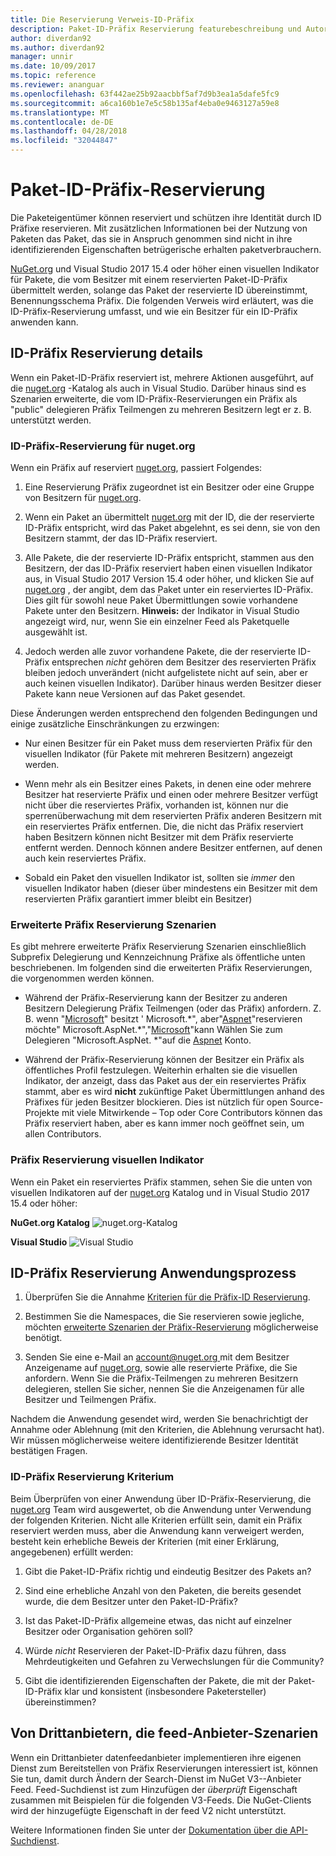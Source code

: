 ```yaml
---
title: Die Reservierung Verweis-ID-Präfix
description: Paket-ID-Präfix Reservierung featurebeschreibung und Autor-Handbuch.
author: diverdan92
ms.author: diverdan92
manager: unnir
ms.date: 10/09/2017
ms.topic: reference
ms.reviewer: ananguar
ms.openlocfilehash: 63f442ae25b92aacbbf5af7d9b3ea1a5dafe5fc9
ms.sourcegitcommit: a6ca160b1e7e5c58b135af4eba0e9463127a59e8
ms.translationtype: MT
ms.contentlocale: de-DE
ms.lasthandoff: 04/28/2018
ms.locfileid: "32044847"
---
```

# <a name="package-id-prefix-reservation"></a>Paket-ID-Präfix-Reservierung

Die Paketeigentümer können reserviert und schützen ihre Identität durch ID Präfixe reservieren. Mit zusätzlichen Informationen bei der Nutzung von Paketen das Paket, das sie in Anspruch genommen sind nicht in ihre identifizierenden Eigenschaften betrügerische erhalten paketverbrauchern. 

[NuGet.org](https://www.nuget.org/) und Visual Studio 2017 15.4 oder höher einen visuellen Indikator für Pakete, die vom Besitzer mit einem reservierten Paket-ID-Präfix übermittelt werden, solange das Paket der reservierte ID übereinstimmt, Benennungsschema Präfix. Die folgenden Verweis wird erläutert, was die ID-Präfix-Reservierung umfasst, und wie ein Besitzer für ein ID-Präfix anwenden kann.

## <a name="id-prefix-reservation-details"></a>ID-Präfix Reservierung details

Wenn ein Paket-ID-Präfix reserviert ist, mehrere Aktionen ausgeführt, auf die [nuget.org](https://www.nuget.org/) -Katalog als auch in Visual Studio. Darüber hinaus sind es Szenarien erweiterte, die vom ID-Präfix-Reservierungen ein Präfix als "public" delegieren Präfix Teilmengen zu mehreren Besitzern legt er z. B. unterstützt werden.

### <a name="id-prefix-reservation-on-nugetorg"></a>ID-Präfix-Reservierung für nuget.org

Wenn ein Präfix auf reserviert [nuget.org](https://www.nuget.org/), passiert Folgendes:

1. Eine Reservierung Präfix zugeordnet ist ein Besitzer oder eine Gruppe von Besitzern für [nuget.org](https://www.nuget.org/).

1. Wenn ein Paket an übermittelt [nuget.org](https://www.nuget.org/) mit der ID, die der reservierte ID-Präfix entspricht, wird das Paket abgelehnt, es sei denn, sie von den Besitzern stammt, der das ID-Präfix reserviert.

1. Alle Pakete, die der reservierte ID-Präfix entspricht, stammen aus den Besitzern, der das ID-Präfix reserviert haben einen visuellen Indikator aus, in Visual Studio 2017 Version 15.4 oder höher, und klicken Sie auf [nuget.org](https://www.nuget.org/) , der angibt, dem das Paket unter ein reserviertes ID-Präfix. Dies gilt für sowohl neue Paket Übermittlungen sowie vorhandene Pakete unter den Besitzern. **Hinweis:** der Indikator in Visual Studio angezeigt wird, nur, wenn Sie ein einzelner Feed als Paketquelle ausgewählt ist.

1. Jedoch werden alle zuvor vorhandene Pakete, die der reservierte ID-Präfix entsprechen *nicht* gehören dem Besitzer des reservierten Präfix bleiben jedoch unverändert (nicht aufgelistete nicht auf sein, aber er auch keinen visuellen Indikator). Darüber hinaus werden Besitzer dieser Pakete kann neue Versionen auf das Paket gesendet.

Diese Änderungen werden entsprechend den folgenden Bedingungen und einige zusätzliche Einschränkungen zu erzwingen:

- Nur einen Besitzer für ein Paket muss dem reservierten Präfix für den visuellen Indikator (für Pakete mit mehreren Besitzern) angezeigt werden.

- Wenn mehr als ein Besitzer eines Pakets, in denen eine oder mehrere Besitzer hat reservierte Präfix und einen oder mehrere Besitzer verfügt nicht über die reserviertes Präfix, vorhanden ist, können nur die sperrenüberwachung mit dem reservierten Präfix anderen Besitzern mit ein reserviertes Präfix entfernen. Die, die nicht das Präfix reserviert haben Besitzern können nicht Besitzer mit dem Präfix reservierte entfernt werden. Dennoch können andere Besitzer entfernen, auf denen auch kein reserviertes Präfix.

- Sobald ein Paket den visuellen Indikator ist, sollten sie *immer* den visuellen Indikator haben (dieser über mindestens ein Besitzer mit dem reservierten Präfix garantiert immer bleibt ein Besitzer)

### <a name="advanced-prefix-reservation-scenarios"></a>Erweiterte Präfix Reservierung Szenarien

Es gibt mehrere erweiterte Präfix Reservierung Szenarien einschließlich Subprefix Delegierung und Kennzeichnung Präfixe als öffentliche unten beschriebenen. Im folgenden sind die erweiterten Präfix Reservierungen, die vorgenommen werden können. 

- Während der Präfix-Reservierung kann der Besitzer zu anderen Besitzern Delegierung Präfix Teilmengen (oder das Präfix) anfordern. Z. B. wenn "[Microsoft](https://www.nuget.org/profiles/microsoft)" besitzt ' Microsoft.\*", aber"[Aspnet](https://www.nuget.org/profiles/aspnet)"reservieren möchte" Microsoft.AspNet.\*","[Microsoft](https://www.nuget.org/profiles/microsoft)"kann Wählen Sie zum Delegieren "Microsoft.AspNet. \*"auf die [Aspnet](https://www.nuget.org/profiles/aspnet) Konto.

- Während der Präfix-Reservierung können der Besitzer ein Präfix als öffentliches Profil festzulegen. Weiterhin erhalten sie die visuellen Indikator, der anzeigt, dass das Paket aus der ein reserviertes Präfix stammt, aber es wird **nicht** zukünftige Paket Übermittlungen anhand des Präfixes für jeden Besitzer blockieren. Dies ist nützlich für open Source-Projekte mit viele Mitwirkende – Top oder Core Contributors können das Präfix reserviert haben, aber es kann immer noch geöffnet sein, um allen Contributors. 

### <a name="prefix-reservation-visual-indicator"></a>Präfix Reservierung visuellen Indikator

Wenn ein Paket ein reserviertes Präfix stammen, sehen Sie die unten von visuellen Indikatoren auf der [nuget.org](https://www.nuget.org/) Katalog und in Visual Studio 2017 15.4 oder höher:

**NuGet.org Katalog**
![nuget.org-Katalog](media/nuget-gallery-reserved-prefix.png)

**Visual Studio**
![Visual Studio](media/visual-studio-reserved-prefix.png)

## <a name="id-prefix-reservation-application-process"></a>ID-Präfix Reservierung Anwendungsprozess

1. Überprüfen Sie die Annahme [Kriterien für die Präfix-ID Reservierung](#id-prefix-reservation-criteria).

2. Bestimmen Sie die Namespaces, die Sie reservieren sowie jegliche, möchten [erweiterte Szenarien der Präfix-Reservierung](#advanced-prefix-reservation-scenarios) möglicherweise benötigt.

3. Senden Sie eine e-Mail an [ account@nuget.org ](mailto:account@nuget.org) mit dem Besitzer Anzeigename auf [nuget.org](https://www.nuget.org/), sowie alle reservierte Präfixe, die Sie anfordern. Wenn Sie die Präfix-Teilmengen zu mehreren Besitzern delegieren, stellen Sie sicher, nennen Sie die Anzeigenamen für alle Besitzer und Teilmengen Präfix.

Nachdem die Anwendung gesendet wird, werden Sie benachrichtigt der Annahme oder Ablehnung (mit den Kriterien, die Ablehnung verursacht hat). Wir müssen möglicherweise weitere identifizierende Besitzer Identität bestätigen Fragen.

### <a name="id-prefix-reservation-criteria"></a>ID-Präfix Reservierung Kriterium

Beim Überprüfen von einer Anwendung über ID-Präfix-Reservierung, die [nuget.org](https://www.nuget.org/) Team wird ausgewertet, ob die Anwendung unter Verwendung der folgenden Kriterien. Nicht alle Kriterien erfüllt sein, damit ein Präfix reserviert werden muss, aber die Anwendung kann verweigert werden, besteht kein erhebliche Beweis der Kriterien (mit einer Erklärung, angegebenen) erfüllt werden:

1. Gibt die Paket-ID-Präfix richtig und eindeutig Besitzer des Pakets an?

1. Sind eine erhebliche Anzahl von den Paketen, die bereits gesendet wurde, die dem Besitzer unter den Paket-ID-Präfix?

1. Ist das Paket-ID-Präfix allgemeine etwas, das nicht auf einzelner Besitzer oder Organisation gehören soll?

1. Würde *nicht* Reservieren der Paket-ID-Präfix dazu führen, dass Mehrdeutigkeiten und Gefahren zu Verwechslungen für die Community?

1. Gibt die identifizierenden Eigenschaften der Pakete, die mit der Paket-ID-Präfix klar und konsistent (insbesondere Paketersteller) übereinstimmen?

## <a name="third-party-feed-provider-scenarios"></a>Von Drittanbietern, die feed-Anbieter-Szenarien

Wenn ein Drittanbieter datenfeedanbieter implementieren ihre eigenen Dienst zum Bereitstellen von Präfix Reservierungen interessiert ist, können Sie tun, damit durch Ändern der Search-Dienst im NuGet V3--Anbieter Feed. Feed-Suchdienst ist zum Hinzufügen der *überprüft* Eigenschaft zusammen mit Beispielen für die folgenden V3-Feeds. Die NuGet-Clients wird der hinzugefügte Eigenschaft in der feed V2 nicht unterstützt.

Weitere Informationen finden Sie unter der [Dokumentation über die API-Suchdienst](../api/search-query-service-resource.md).
